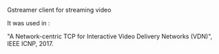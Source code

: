 Gstreamer client for streaming video

It was used in :

"A Network-centric TCP for Interactive Video Delivery Networks (VDN)", IEEE ICNP, 2017. 
